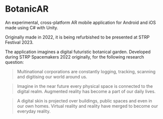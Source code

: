 # BotanicAR
An experimental, cross-platform AR mobile application for Android and iOS made using C# with Unity.

Originally made in 2022, it is being refurbished to be presented at STRP Festival 2023.

The application imagines a digital futuristic botanical garden. Developed during STRP Spacemakers 2022 originally, for the following research question:

>Multinational corporations are constantly logging, tracking, scanning and digitising our world around us.

>Imagine in the near future every physical space is connected to the digital realm. Augmented reality has become a part of our daily lives. 

>A digital skin is projected over buildings, public spaces and even in our own homes. Virtual reality and reality have merged to become our everyday reality.
